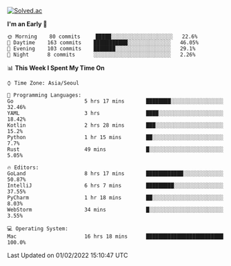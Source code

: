 [![Solved.ac](http://mazassumnida.wtf/api/v2/generate_badge?boj=kuckjwi)](https://solved.ac/kuckjwi)
<!--START_SECTION:waka-->
**I'm an Early 🐤** 

```text
🌞 Morning    80 commits     █████░░░░░░░░░░░░░░░░░░░░   22.6% 
🌆 Daytime    163 commits    ███████████░░░░░░░░░░░░░░   46.05% 
🌃 Evening    103 commits    ███████░░░░░░░░░░░░░░░░░░   29.1% 
🌙 Night      8 commits      ░░░░░░░░░░░░░░░░░░░░░░░░░   2.26%

```


📊 **This Week I Spent My Time On** 

```text
⌚︎ Time Zone: Asia/Seoul

💬 Programming Languages: 
Go                       5 hrs 17 mins       ████████░░░░░░░░░░░░░░░░░   32.46% 
YAML                     3 hrs               ████░░░░░░░░░░░░░░░░░░░░░   18.42% 
Kotlin                   2 hrs 28 mins       ███░░░░░░░░░░░░░░░░░░░░░░   15.2% 
Python                   1 hr 15 mins        ██░░░░░░░░░░░░░░░░░░░░░░░   7.7% 
Rust                     49 mins             █░░░░░░░░░░░░░░░░░░░░░░░░   5.05%

🔥 Editors: 
GoLand                   8 hrs 17 mins       ████████████░░░░░░░░░░░░░   50.87% 
IntelliJ                 6 hrs 7 mins        █████████░░░░░░░░░░░░░░░░   37.55% 
PyCharm                  1 hr 18 mins        ██░░░░░░░░░░░░░░░░░░░░░░░   8.03% 
WebStorm                 34 mins             █░░░░░░░░░░░░░░░░░░░░░░░░   3.55%

💻 Operating System: 
Mac                      16 hrs 18 mins      █████████████████████████   100.0%

```


 Last Updated on 01/02/2022 15:10:47 UTC
<!--END_SECTION:waka-->
